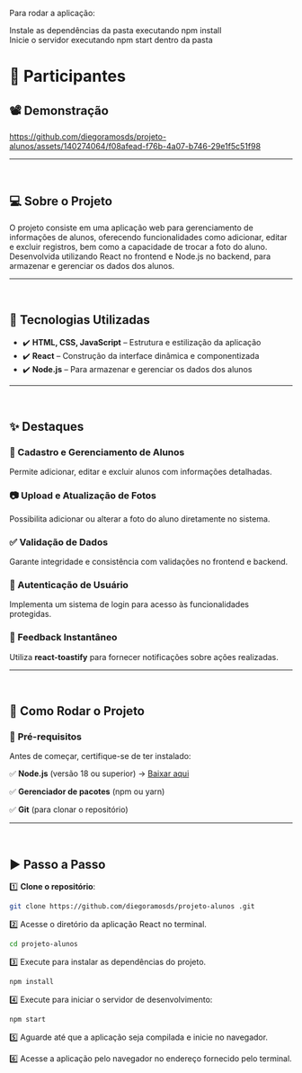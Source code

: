Para rodar a aplicação:<br>

Instale as dependências da pasta executando npm install<br>
Inicie o servidor executando npm start dentro da pasta<br>



# 🎉 Participantes   

## 📽️ Demonstração  
https://github.com/diegoramosds/projeto-alunos/assets/140274064/f08afead-f76b-4a07-b746-29e1f5c51f98  

---  

<br>  

## 💻 Sobre o Projeto  

O projeto consiste em uma aplicação web para gerenciamento de informações de alunos, oferecendo funcionalidades como adicionar, editar e excluir registros, bem como a capacidade de trocar a foto do aluno. Desenvolvida utilizando React no frontend e Node.js no backend,  para armazenar e gerenciar os dados dos alunos. 

---  

<br>  

## 🚀 Tecnologias Utilizadas  

- ✔️ **HTML, CSS, JavaScript** – Estrutura e estilização da aplicação  
- ✔️ **React** – Construção da interface dinâmica e componentizada   
- ✔️ **Node.js** – Para armazenar e gerenciar os dados dos alunos  

---  

<br>  

## ✨ Destaques  

### **📝 Cadastro e Gerenciamento de Alunos**  
Permite adicionar, editar e excluir alunos com informações detalhadas.  

### **📷 Upload e Atualização de Fotos**  
Possibilita adicionar ou alterar a foto do aluno diretamente no sistema.  

### **✅ Validação de Dados**  
Garante integridade e consistência com validações no frontend e backend.  

### **🔐 Autenticação de Usuário**  
Implementa um sistema de login para acesso às funcionalidades protegidas.  

### **🔔 Feedback Instantâneo**  
Utiliza **react-toastify** para fornecer notificações sobre ações realizadas.  

---  

<br>  

## 🚀 Como Rodar o Projeto  

### 🔧 **Pré-requisitos**  

Antes de começar, certifique-se de ter instalado:  

✅ **Node.js** (versão 18 ou superior) → [Baixar aqui](https://nodejs.org/)  

✅ **Gerenciador de pacotes** (npm ou yarn)  

✅ **Git** (para clonar o repositório)  

---  

<br>  

## ▶️ Passo a Passo  


1️⃣ **Clone o repositório**:  
```bash
git clone https://github.com/diegoramosds/projeto-alunos .git
```

2️⃣ Acesse o diretório da aplicação React no terminal.
```bash
cd projeto-alunos
```

3️⃣ Execute  para instalar as dependências do projeto.
```bash
npm install
```

4️⃣ Execute  para iniciar o servidor de desenvolvimento:
```bash
npm start
```

5️⃣ Aguarde até que a aplicação seja compilada e inicie no navegador.

6️⃣ Acesse a aplicação pelo navegador no endereço fornecido pelo terminal.







